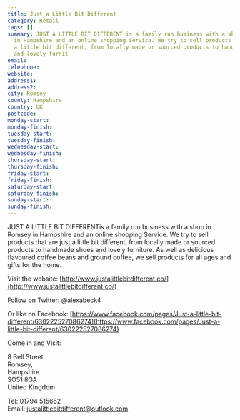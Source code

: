 ```yaml
---
title: Just a Little Bit Different
category: Retail
tags: []
summary: JUST A LITTLE BIT DIFFERENT is a family run business with a shop in Romsey
  in Hampshire and an online shopping Service. We try to sell products that are just
  a little bit different, from locally made or sourced products to handmade shoes
  and lovely furnit
email: 
telephone: 
website: 
address1: 
address2: 
city: Romsey
county: Hampshire
country: UK
postcode: 
monday-start: 
monday-finish: 
tuesday-start: 
tuesday-finish: 
wednesday-start: 
wednesday-finish: 
thursday-start: 
thursday-finish: 
friday-start: 
friday-finish: 
saturday-start: 
saturday-finish: 
sunday-start: 
sunday-finish: 
---
```

JUST A LITTLE BIT DIFFERENTis a family run business with a shop in Romsey in Hampshire and an online shopping Service. We try to sell products that are just a little bit different, from locally made or sourced products to handmade shoes and lovely furniture. As well as delicious flavoured coffee beans and ground coffee, we sell products for all ages and gifts for the home.

Visit the website: [http://www.justalittlebitdifferent.co/](http://www.justalittlebitdifferent.co/)

Follow on Twitter: @alexabeck4

Or like on Facebook: [https://www.facebook.com/pages/Just-a-little-bit-different/630222527086274](https://www.facebook.com/pages/Just-a-little-bit-different/630222527086274)

Come in and Visit:

8 Bell Street  
Romsey,  
Hampshire  
SO51 8GA  
United Kingdom

Tel: 01794 515652  
Email: [justalittlebitdifferent@outlook.com](mailto:justalittlebitdifferent@outlook.com)

